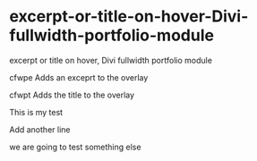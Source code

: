 # excerpt-or-title-on-hover-Divi-fullwidth-portfolio-module
excerpt or title on hover, Divi fullwidth portfolio module


cfwpe Adds an exceprt to the overlay 

cfwpt Adds the title to the overlay



This is my test

Add another line

we are going to test something else